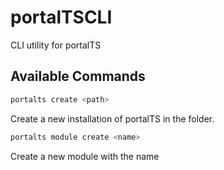 # portalTSCLI
CLI utility for portalTS



## Available Commands

```bash
portalts create <path>
```

Create a new installation of portalTS in the <path> folder. 


```bash
portalts module create <name>
```

Create a new module with the name <name>

